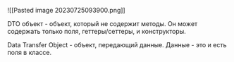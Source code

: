 ![[Pasted image 20230725093900.png]]

DTO объект - объект, который не содержит методы. Он может содержать только поля, геттеры/сеттеры, и конструкторы.

Data Transfer Object - объект, передающий данные. Данные - это и есть поля в классе.
